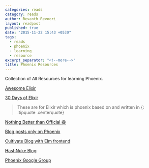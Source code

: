 ```yaml
---
categories: reads
category: reads
author: Revanth Revoori
layout: readpost
published: true
date: "2015-11-22 15:43 +0530"
tags: 
  - reads
  - phoenix
  - learning
  - resource
excerpt_separator: "<!--more-->"
title: Phoenix Resources
---
```






Collection of All Resources for learning Phoenix.

<a class="embedly-card" href="https://github.com/h4cc/awesome-elixir">Awesome Elixir  <i class="fa fa-external-link"></i></a>

<a class="embedly-card" href="https://github.com/seven1m/30-days-of-elixir">30 Days of Elixir  <i class="fa fa-external-link"></i></a>

> These are for Elixir which is phoenix based on and written in
{: .tipquote .centerquote}

<a class="embedly-card" href="http://www.phoenixframework.org/docs/resources">Nothing Better than Official :smile:  <i class="fa fa-external-link"></i></a>

<a class="embedly-card" href="http://blog.jordan-dimov.com/">Blog posts only on Phoenix  <i class="fa fa-external-link"></i></a>

<a class="embedly-card" href="http://www.cultivatehq.com/posts/">Cultivate Blog with Elm frontend  <i class="fa fa-external-link"></i></a>

<a class="embedly-card" href="http://hashnuke.com/">HashNuke Blog  <i class="fa fa-external-link"></i></a>

<a class="embedly-card" href="https://groups.google.com/forum/#!forum/phoenix-talk">Phoenix Google Group  <i class="fa fa-external-link"></i></a>
<!--more-->
